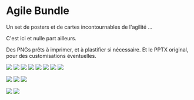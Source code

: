 # Agile Bundle

Un set de posters et de cartes incontournables de l'agilité ... 

C'est ici et nulle part ailleurs.

Des PNGs prêts à imprimer, et à plastifier si nécessaire. 
Et le PPTX original, pour des customisations éventuelles.

![](Cartes-Emoticons/emoticons.jpg)
![](Cartes-Planning-Poker/planning-poker.jpg)
![](Cartes-Cognitive-Biases/cognitive-biases.jpg)
![](Cartes-ELMO/elmo1.jpg)
![](Cartes-Meteo/meteo.jpg)
![](Cartes-Photolangage/Photolangage.png)
![](Cartes-Planning-Poker-XL/planning-poker-xl.png)
![](Cartes-Scrum-Master/scrum-master.jpg)

![](Kakemonos/Agile-Kakemono-InAction.png)
![](Kakemonos/Extended-Scrum-InAction.png)
![](Kakemonos/Lean-Kanban-InAction.png)

![](Team-Feedbacks-A3/Team-Feedbacks-InAction.jpg)
![](Team-NikoNikoWeek-A3/Team-NikoNikoWeek-InAction.jpg)
